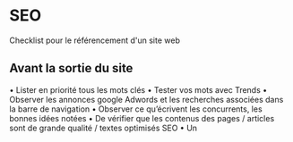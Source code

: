 # SEO
Checklist pour le référencement d'un site web

## Avant la sortie du site

• Lister en priorité tous les mots clés
• Tester vos mots avec Trends
• Observer les annonces google Adwords et les recherches associées dans la barre de navigation
• Observer ce qu’écrivent les concurrents, les bonnes idées notées
• De vérifier que les contenus des pages / articles sont de grande qualité / textes optimisés SEO
• Un <title> pour chaque page : 55 caractères (activité, zone géographique...)
• Une meta name="description" 155 caractères pour chaque page
• Travailler l’organisation du contenu et la hiérarchie de l’information
• Respecter la sémantique global html lors de l'intégration
• La width et la height des images (sans unité -pas px) pour améliorer la rapidité
• Format des images en .webp (limite le poids) et icones en svg
• Balise viewport
• Optimiser les permaliens des URLs
• Les <alt> des images (des phrases qui introduisent les expressions clés)
• Référencer les sources
• Lien externe vers des sites de qualités
• Les <title> des liens (des phrases qui introduisent les expressions clés)
  
## Après la sortie du site
  
• Définir les <em> (éléments de mise en emphase)
• Site map generator - générer le xml
• Vérifier que la 1ère publication d'un contenu s'est effectuée sur le site avant les réseaux sociaux pour éviter le duplicate content.
• Indiquer l'enregistrement dans le google search
• Définir les catégories des articles + une description par cat.
• Définir les étiquettes • Acquérir des backlinks
